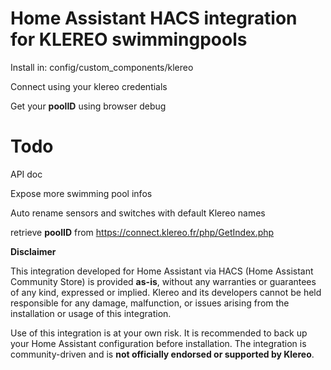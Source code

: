 # Home Assistant HACS integration for KLEREO swimmingpools

Install in:  config/custom_components/klereo

Connect using your klereo credentials

Get your **poolID** using browser debug 

# Todo

API doc

Expose more swimming pool infos

Auto rename sensors and switches with default Klereo names 

retrieve **poolID** from https://connect.klereo.fr/php/GetIndex.php


**Disclaimer**

This integration developed for Home Assistant via HACS (Home Assistant Community Store) is provided **as-is**, without any warranties or guarantees of any kind, expressed or implied. Klereo and its developers cannot be held responsible for any damage, malfunction, or issues arising from the installation or usage of this integration.

Use of this integration is at your own risk. It is recommended to back up your Home Assistant configuration before installation. The integration is community-driven and is **not officially endorsed or supported by Klereo**.

